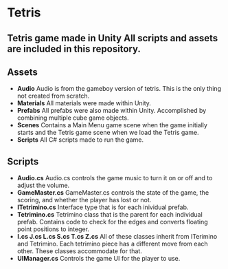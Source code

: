 # Tetris
Tetris game made in Unity
All scripts and assets are included in this repository.
---
## Assets
- **Audio**
 Audio is from the gameboy version of tetris.
 This is the only thing not created from scratch.
- **Materials**
All materials were made within Unity.
- **Prefabs**
All prefabs were also made within Unity. Accomplished by combining multiple cube game objects.
- **Scenes**
Contains a Main Menu game scene when the game initially starts and the Tetris game scene when we load the Tetris game.
- **Scripts**
All C# scripts made to run the game.

## Scripts
- **Audio.cs**
Audio.cs controls the game music to turn it on or off and to adjust the volume.
- **GameMaster.cs**
GameMaster.cs controls the state of the game, the scoring, and whether the player has lost or not.
- **ITetrimino.cs**
Interface type that is for each inividual prefab.
- **Tetrimino.cs**
Tetrimino class that is the parent for each individual prefab.
Contains code to check for the edges and converts floating point positions to integer.
- **I.cs J.cs L.cs S.cs T.cs Z.cs**
All of these classes inherit from ITerimino and Tetrimino.
Each tetrimino piece has a different move from each other.
These classes accommodate for that.
- **UIManager.cs**
Controls the game UI for the player to use.
